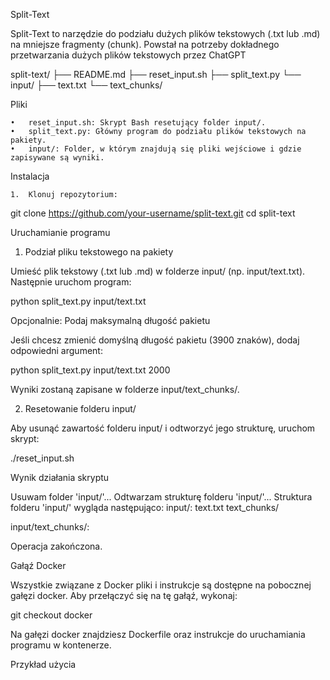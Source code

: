 Split-Text

Split-Text to narzędzie do podziału dużych plików tekstowych (.txt lub .md) na mniejsze fragmenty (chunk). Powstał na potrzeby dokładnego przetwarzania dużych plików tekstowych przez ChatGPT

split-text/
├── README.md
├── reset_input.sh
├── split_text.py
└── input/
    ├── text.txt
    └── text_chunks/

Pliki

	•	reset_input.sh: Skrypt Bash resetujący folder input/.
	•	split_text.py: Główny program do podziału plików tekstowych na pakiety.
	•	input/: Folder, w którym znajdują się pliki wejściowe i gdzie zapisywane są wyniki.

Instalacja

	1.	Klonuj repozytorium:

git clone https://github.com/your-username/split-text.git
cd split-text

Uruchamianie programu

1. Podział pliku tekstowego na pakiety

Umieść plik tekstowy (.txt lub .md) w folderze input/ (np. input/text.txt). Następnie uruchom program:

python split_text.py input/text.txt

Opcjonalnie: Podaj maksymalną długość pakietu

Jeśli chcesz zmienić domyślną długość pakietu (3900 znaków), dodaj odpowiedni argument:

python split_text.py input/text.txt 2000

Wyniki zostaną zapisane w folderze input/text_chunks/.

2. Resetowanie folderu input/

Aby usunąć zawartość folderu input/ i odtworzyć jego strukturę, uruchom skrypt:

./reset_input.sh

Wynik działania skryptu

Usuwam folder 'input/'...
Odtwarzam strukturę folderu 'input/'...
Struktura folderu 'input/' wygląda następująco:
input/:
text.txt
text_chunks/

input/text_chunks/:

Operacja zakończona.

Gałąź Docker

Wszystkie związane z Docker pliki i instrukcje są dostępne na pobocznej gałęzi docker. Aby przełączyć się na tę gałąź, wykonaj:

git checkout docker

Na gałęzi docker znajdziesz Dockerfile oraz instrukcje do uruchamiania programu w kontenerze.

Przykład użycia
